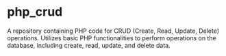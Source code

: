 # php_crud
A repository containing PHP code for CRUD (Create, Read, Update, Delete) operations. Utilizes basic PHP functionalities to perform operations on the database, including create, read, update, and delete data.
